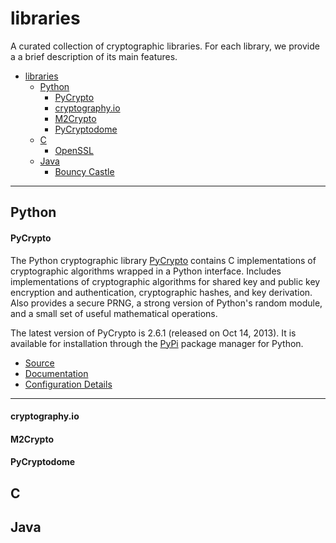 # libraries


A curated collection of cryptographic libraries. For each library, we provide a
a brief description of its main features.


- [libraries](#libraries)
    - [Python](#python)
        - [PyCrypto](#pycrypto)
        - [cryptography.io](#cryptographyio)
        - [M2Crypto](#m2crypto)
        - [PyCryptodome](#pycryptodome)
    - [C](#c)
        - [OpenSSL](#openssl)
    - [Java](#java)
        - [Bouncy Castle](#bouncycastle)


------


## Python


#### PyCrypto 
The Python cryptographic library [PyCrypto](https://www.dlitz.net/software/pycrypto/)
contains C implementations of cryptographic algorithms wrapped in a Python
interface. Includes implementations of cryptographic algorithms for shared key
and public key encryption and authentication, cryptographic hashes, and key
derivation. Also provides a secure PRNG, a strong  version of Python's random
module, and a small set of useful mathematical operations.


The latest version of PyCrypto is 2.6.1 (released on Oct 14, 2013). It is
available for installation through the
[PyPi](https://pypi.python.org/pypi/pycrypto/2.6.1) package manager for Python.


- [Source](https://github.com/dlitz/pycrypto)
- [Documentation](https://www.dlitz.net/software/pycrypto/api/2.6/)
- [Configuration Details](Python/PyCrypto.config)


------


#### cryptography.io


#### M2Crypto


#### PyCryptodome


## C


## Java

